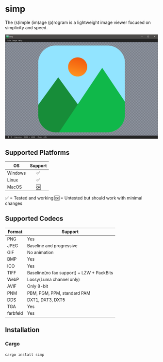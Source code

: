 # simp  
The (s)imple (im)age (p)rogram is a lightweight image viewer focused on simplicity and speed.

![Screenshot](images/screenshot.png)

## Supported Platforms
| OS            | Support|
| ------------- |:------:|
| Windows       | ✅ |
| Linux         | ✅ |
| MacOS         | 🆗 |

✅ = Tested and working 🆗 = Untested but should work with minimal changes

## Supported Codecs
| Format | Support |
| ------ | -------- |
| PNG    | Yes |
| JPEG   | Baseline and progressive |
| GIF    | No animation |
| BMP    | Yes |
| ICO    | Yes |
| TIFF   | Baseline(no fax support) + LZW + PackBits |
| WebP   | Lossy(Luma channel only) |
| AVIF   | Only 8-bit |
| PNM    | PBM, PGM, PPM, standard PAM |
| DDS    | DXT1, DXT3, DXT5 |
| TGA    | Yes |
| farbfeld | Yes |

## Installation
### Cargo
```shell
cargo install simp
```
